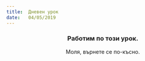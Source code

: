 ```yaml
---
title:  Дневен урок
date:   04/05/2019
---
```


### <center>Работим по този урок.</center>
<center>Моля, върнете се по-късно.</center>